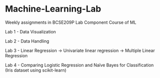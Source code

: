 # Machine-Learning-Lab
Weekly assignments in BCSE209P Lab Component Course of ML 

Lab 1 -  Data Visualization

Lab 2 -  Data Handling

Lab 3 -  Linear Regression 
        -> Univariate linear regression 
        -> Multiple Linear Regression 

Lab 4 - Comparing Logistic Regression and Naïve Bayes for Classification (Iris dataset using scikit-learn)


